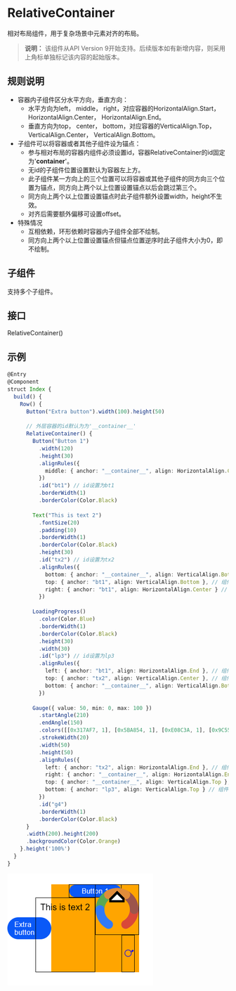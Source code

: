 # RelativeContainer

相对布局组件，用于复杂场景中元素对齐的布局。

>  **说明：**
> 该组件从API Version 9开始支持。后续版本如有新增内容，则采用上角标单独标记该内容的起始版本。



## 规则说明  

 * 容器内子组件区分水平方向，垂直方向：  
   * 水平方向为left， middle， right，对应容器的HorizontalAlign.Start， HorizontalAlign.Center， HorizontalAlign.End。  
   * 垂直方向为top， center， bottom，对应容器的VerticalAlign.Top， VerticalAlign.Center， VerticalAlign.Bottom。
 * 子组件可以将容器或者其他子组件设为锚点：  
   * 参与相对布局的容器内组件必须设置id，容器RelativeContainer的id固定为'__container__'。
   * 无id的子组件位置设置默认为容器左上方。
   * 此子组件某一方向上的三个位置可以将容器或其他子组件的同方向三个位置为锚点，同方向上两个以上位置设置锚点以后会跳过第三个。  
   * 同方向上两个以上位置设置锚点时此子组件额外设置width，height不生效。  
   * 对齐后需要额外偏移可设置offset。  
 * 特殊情况
   * 互相依赖，环形依赖时容器内子组件全部不绘制。  
   * 同方向上两个以上位置设置锚点但锚点位置逆序时此子组件大小为0，即不绘制。  
   

## 子组件

支持多个子组件。


## 接口

RelativeContainer()

## 示例

```ts
@Entry
@Component
struct Index {
  build() {
    Row() {
      Button("Extra button").width(100).height(50)

      // 外层容器的id默认为为'__container__'
      RelativeContainer() {
        Button("Button 1")
          .width(120)
          .height(30)
          .alignRules({
            middle: { anchor: "__container__", align: HorizontalAlign.Center }, // 水平方向上，组件中部与容器中间对齐，即组件在容器中水平居中
          })
          .id("bt1") // id设置为bt1
          .borderWidth(1)
          .borderColor(Color.Black)

        Text("This is text 2")
          .fontSize(20)
          .padding(10)
          .borderWidth(1)
          .borderColor(Color.Black)
          .height(30)
          .id("tx2") // id设置为tx2
          .alignRules({
            bottom: { anchor: "__container__", align: VerticalAlign.Bottom }, // 组件下边与容器下边对齐
            top: { anchor: "bt1", align: VerticalAlign.Bottom }, // 组件上边与button1底部对齐
            right: { anchor: "bt1", align: HorizontalAlign.Center } //  组件右侧与button1中间点对齐
          })

        LoadingProgress()
          .color(Color.Blue)
          .borderWidth(1)
          .borderColor(Color.Black)
          .height(30)
          .width(30)
          .id("lp3") // id设置为lp3
          .alignRules({
            left: { anchor: "bt1", align: HorizontalAlign.End }, // 组件左边对齐容器bt1的右边
            top: { anchor: "tx2", align: VerticalAlign.Center }, // 组件上边对齐容器tx2的中间
            bottom: { anchor: "__container__", align: VerticalAlign.Bottom } // 组件下边对齐最外层容器的底边
          })

        Gauge({ value: 50, min: 0, max: 100 })
          .startAngle(210)
          .endAngle(150)
          .colors([[0x317AF7, 1], [0x5BA854, 1], [0xE08C3A, 1], [0x9C554B, 1], [0xD94838, 1]])
          .strokeWidth(20)
          .width(50)
          .height(50)
          .alignRules({
            left: { anchor: "tx2", align: HorizontalAlign.End }, // 组件左边对齐容器tx2的右边
            right: { anchor: "__container__", align: HorizontalAlign.End }, // 组件右边对齐最外层容器的右边
            top: { anchor: "__container__", align: VerticalAlign.Top }, // 组件上边对齐最外层容器的上边
            bottom: { anchor: "lp3", align: VerticalAlign.Top } // 组件下边对齐容器lp3的上边
          })
          .id("g4")
          .borderWidth(1)
          .borderColor(Color.Black)
      }
      .width(200).height(200)
      .backgroundColor(Color.Orange)
    }.height('100%')
  }
}
```
![relative container](figures/relativecontainer.png)